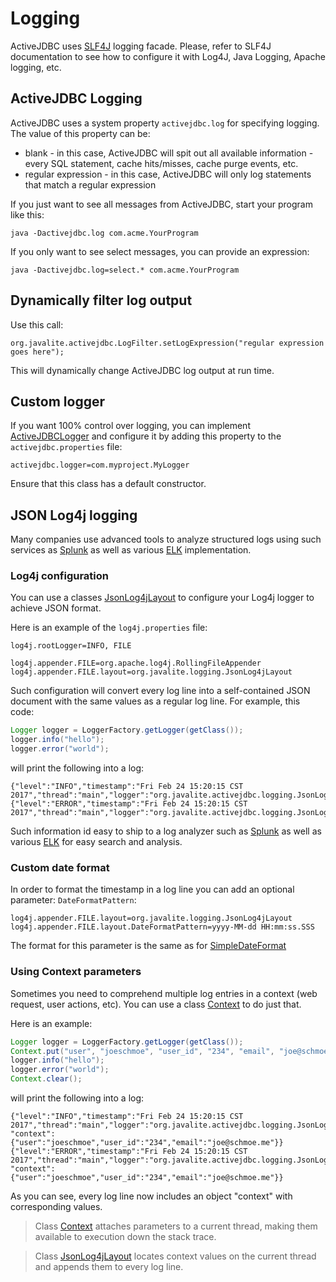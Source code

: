 <div class="page-header">
   <h1>Logging</h1>
</div>



ActiveJDBC uses [SLF4J](http://www.slf4j.org/) logging facade. Please, refer to SLF4J documentation to see how to
configure it with Log4J, Java Logging, Apache logging, etc.

## ActiveJDBC Logging

ActiveJDBC uses a system property `activejdbc.log` for specifying logging. The value of this property can be:

* blank - in this case, ActiveJDBC will spit out all available information - every SQL statement, cache hits/misses, cache purge events, etc.
* regular expression - in this case, ActiveJDBC will only log statements that match a regular expression

If you just want to see all messages from ActiveJDBC, start your program like this:

~~~~ {.prettyprint}
java -Dactivejdbc.log com.acme.YourProgram
~~~~

If you only want to see select messages, you can provide an expression:

~~~~ {.prettyprint}
java -Dactivejdbc.log=select.* com.acme.YourProgram
~~~~

## Dynamically filter log output

Use this call:

~~~~ {.prettyprint}
org.javalite.activejdbc.LogFilter.setLogExpression("regular expression goes here");
~~~~

This will dynamically change ActiveJDBC log output at run time.

## Custom logger

If you want 100% control over logging, you can implement [ActiveJDBCLogger](http://javalite.github.io/activejdbc/snapshot/org/javalite/activejdbc/ActiveJDBCLogger.html)
and configure it by adding this property to the `activejdbc.properties` file: 

```
activejdbc.logger=com.myproject.MyLogger
```

Ensure that this class has a default constructor. 


## JSON Log4j logging

Many companies use advanced tools to analyze structured logs 
 using such services as [Splunk](https://www.splunk.com/) as well as various 
 [ELK](https://www.google.com/webhp?sourceid=chrome-instant&ion=1&espv=2&ie=UTF-8#q=elk+service&*)  implementation. 
    
### Log4j configuration

You can use a classes [JsonLog4jLayout](http://javalite.github.io/activejdbc/snapshot/org/javalite/logging/JsonLog4jLayout.html) to 
configure your Log4j logger to achieve JSON format.
 
 
Here is an example of the `log4j.properties` file:
 
~~~~ {.prettyprint}
log4j.rootLogger=INFO, FILE

log4j.appender.FILE=org.apache.log4j.RollingFileAppender  
log4j.appender.FILE.layout=org.javalite.logging.JsonLog4jLayout
~~~~

Such  configuration will convert every log line into a self-contained JSON document  with the same values as a regular log line. 
For example, this code: 

~~~~ {.java  .numberLines}
Logger logger = LoggerFactory.getLogger(getClass());
logger.info("hello");
logger.error("world");
~~~~

will print the following into a log:

~~~~ {.prettyprint} 
{"level":"INFO","timestamp":"Fri Feb 24 15:20:15 CST 2017","thread":"main","logger":"org.javalite.activejdbc.logging.JsonLog4jLayoutSpec","message":"hello"}
{"level":"ERROR","timestamp":"Fri Feb 24 15:20:15 CST 2017","thread":"main","logger":"org.javalite.activejdbc.logging.JsonLog4jLayoutSpec","message":"world"}
~~~~
                       
Such information id easy to ship to a log analyzer such as  [Splunk](https://www.splunk.com/) as well as various [ELK](https://www.google.com/webhp?sourceid=chrome-instant&ion=1&espv=2&ie=UTF-8#q=elk+service&*)
for easy search and analysis. 

### Custom date format

In order to format the timestamp in a log line you can add an optional parameter: `DateFormatPattern`:
 

```
log4j.appender.FILE.layout=org.javalite.logging.JsonLog4jLayout
log4j.appender.FILE.layout.DateFormatPattern=yyyy-MM-dd HH:mm:ss.SSS
```

The format for this parameter is the same as for [SimpleDateFormat](https://docs.oracle.com/javase/8/docs/api/java/text/SimpleDateFormat.html) 

### Using Context parameters

Sometimes you need to comprehend multiple log entries in a context (web request, user actions, etc). You can use a class 
[Context](http://javalite.github.io/activejdbc/snapshot/org/javalite/logging/Context.html) to do  just that. 

Here is an example: 

~~~~ {.java  .numberLines}
Logger logger = LoggerFactory.getLogger(getClass());
Context.put("user", "joeschmoe", "user_id", "234", "email", "joe@schmoe.me");
logger.info("hello");
logger.error("world");
Context.clear();
~~~~

will print the following into a log:

~~~~ {.prettyprint} 
{"level":"INFO","timestamp":"Fri Feb 24 15:20:15 CST 2017","thread":"main","logger":"org.javalite.activejdbc.logging.JsonLog4jLayoutSpec","message":"hello", "context":{"user":"joeschmoe","user_id":"234","email":"joe@schmoe.me"}}
{"level":"ERROR","timestamp":"Fri Feb 24 15:20:15 CST 2017","thread":"main","logger":"org.javalite.activejdbc.logging.JsonLog4jLayoutSpec","message":"world", "context":{"user":"joeschmoe","user_id":"234","email":"joe@schmoe.me"}}
~~~~

As you can see, every log line now includes an object "context" with corresponding values.  

> Class [Context](http://javalite.github.io/activejdbc/snapshot/org/javalite/logging/Context.html) attaches parameters 
to a current thread, making  them available to execution down the stack trace.
 
> Class [JsonLog4jLayout](http://javalite.github.io/activejdbc/snapshot/org/javalite/logging/JsonLog4jLayout.html)
locates context values on the current thread and appends them to every log line. 

